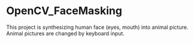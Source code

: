 # OpenCV_FaceMasking

This project is synthesizing human face (eyes, mouth) into animal picture.  
Animal pictures are changed by keyboard input.  
 
